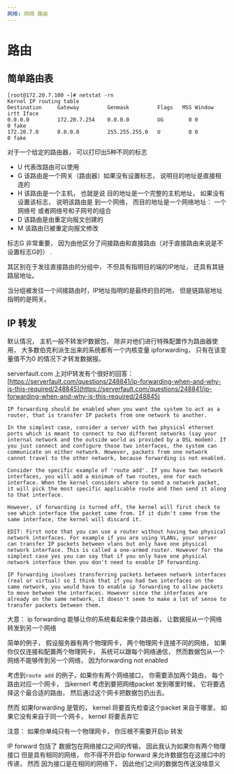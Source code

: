 ```yaml
---
网络: 网络 路由
---
```


# 路由

## 简单路由表

```text
[root@172.20.7.100 ~]# netstat -rn
Kernel IP routing table
Destination     Gateway         Genmask         Flags   MSS Window  irtt Iface
0.0.0.0         172.20.7.254    0.0.0.0         UG        0 0          0 fake
172.20.7.0      0.0.0.0         255.255.255.0   U         0 0          0 fake
```

对于一个给定的路由器， 可以打印出5种不同的标志

* U 代表改路由可以使用
* G 该路由是一个网关（路由器）如果没有设置标志， 说明目的地址是直接相连的
* H 该路由是一个主机， 也就是说 目的地址是一个完整的主机地址， 如果没有设置该标志， 说明该路由是 到一个网络， 而目的地址是一个网络地址： 一个网络号 或者网络号和子网号的组合
* D 该路由是由重定向报文创建的
* M 该路由已被重定向报文修改

标志G 非常重要， 因为由他区分了间接路由和直接路由（对于直接路由来说是不设置标志G的） .

其区别在于发往直接路由的分组中， 不但具有指明目的端的IP地址， 还具有其链路层地址。

当分组被发往一个间接路由时，IP地址指明的是最终的目的地， 但是链路层地址指明的是网关。

## IP 转发

默认情况， 主机一般不转发IP数据包， 除非对他们进行特殊配置作为路由器使用， 大多数伯克利派生出来的系统都有一个内核变量 ipforwarding， 只有在该变量值不为0 的情况下才转发数据报。

serverfault.com 上对IP转发有个很好的回答： [https://serverfault.com/questions/248841/ip-forwarding-when-and-why-is-this-required/248845](https://serverfault.com/questions/248841/ip-forwarding-when-and-why-is-this-required/248845)

```text
IP forwarding should be enabled when you want the system to act as a router, that is transfer IP packets from one network to another.

In the simplest case, consider a server with two physical ethernet ports which is meant to connect to two different networks (say your internal network and the outside world as provided by a DSL modem). If you just connect and configure those two interfaces, the system can communicate on either network. However, packets from one network cannot travel to the other network, because forwarding is not enabled.

Consider the specific example of 'route add'. If you have two network interfaces, you will add a minimum of two routes, one for each interface. When the kernel considers where to send a network packet, it will pick the most specific applicable route and then send it along to that interface.

However, if forwarding is turned off, the kernel will first check to see which interface the packet came from. If it didn't come from the same interface, the kernel will discard it.

EDIT: First note that you can use a router without having two physical network interfaces. For example if you are using VLANs, your server can transfer IP packets between vlans but only have one physical network interface. This is called a one-armed router. However for the simplest case yes you can say that if you only have one physical network interface then you don't need to enable IP forwarding.

IP forwarding involves transferring packets between network interfaces (real or virtual) so I think that if you had two interfaces on the same network, you would have to enable ip forwarding to allow packets to move between the interfaces. However since the interfaces are already on the same network, it doesn't seem to make a lot of sense to transfer packets between them.
```

大意： ip forwarding 能够让你的系统看起来像个路由器， 让数据报从一个网络转发到另一个网络

简单的例子， 假设服务器有两个物理网卡， 两个物理网卡连接不同的网络， 如果你仅仅连接和配置两个物理网卡， 系统可以跟每个网络通信， 然而数据包从一个网络不能够传到另一个网络， 因为forwarding not enabled

考虑到`route add` 的例子，如果你有两个网络接口， 你需要添加两个路由， 每个路由对应一个网卡， 当kernerl 考虑到要把网络packet 发到哪里时候， 它将要选择这个最合适的路由， 然后通过这个网卡把数据包扔出去。

然而 如果forwarding 是管的， kernel 将要首先检查这个packet 来自于哪里， 如果它没有来自于同一个网卡， kernel 将要丢弃它

注意： 如果你单纯只有一个物理网卡， 你压根不需要开启ip 转发

IP forward 包括了 数据包在网络接口之间的传输， 因此我认为如果你有两个物理接口 但是具有相同的网络， 你不得不开启ip forward 来允许数据包在这接口中的传递， 然而 因为接口是在相同的网络下， 因此他们之间的数据包传送没啥意义

